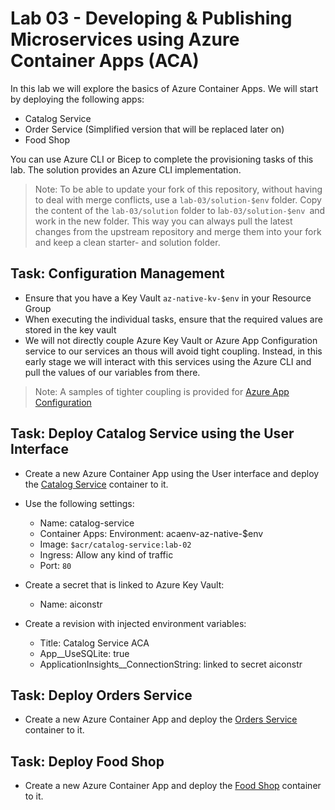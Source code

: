 # Lab 03 - Developing & Publishing Microservices using Azure Container Apps (ACA)

In this lab we will explore the basics of Azure Container Apps. We will start by deploying the following apps:

- Catalog Service
- Order Service (Simplified version that will be replaced later on)
- Food Shop

You can use Azure CLI or Bicep to complete the provisioning tasks of this lab. The solution provides an Azure CLI implementation.

>Note: To be able to update your fork of this repository, without having to deal with merge conflicts, use a `lab-03/solution-$env` folder. Copy the content of the `lab-03/solution` folder to l`ab-03/solution-$env `and work in the new folder. This way you can always pull the latest changes from the upstream repository and merge them into your fork and keep a clean starter- and solution folder.

## Task: Configuration Management

- Ensure that you have a Key Vault `az-native-kv-$env` in your Resource Group
- When executing the individual tasks, ensure that the required values are stored in the key vault
- We will not directly couple Azure Key Vault or Azure App Configuration service to our services an thous will avoid tight coupling. Instead, in this early stage we will interact with this services using the Azure CLI and pull the values of our variables from there.

> Note: A samples of tighter coupling is provided for [Azure App Configuration](/demos/00-app/config-service/Program.cs)

## Task: Deploy Catalog Service using the User Interface

- Create a new Azure Container App using the User interface and deploy the [Catalog Service](/app/services/catalog-service/) container to it.

- Use the following settings:

    - Name: catalog-service
    - Container Apps: Environment: acaenv-az-native-$env
    - Image: `$acr/catalog-service:lab-02`
    - Ingress: Allow any kind of traffic
    - Port: `80`

- Create a secret that is linked to Azure Key Vault:

    - Name: aiconstr   

- Create a revision with injected environment variables:

    - Title: Catalog Service ACA
    - App__UseSQLite: true
    - ApplicationInsights__ConnectionString: linked to secret aiconstr

## Task: Deploy Orders Service

- Create a new Azure Container App and deploy the [Orders Service](/app//services/orders-service/) container to it.


## Task: Deploy Food Shop

- Create a new Azure Container App and deploy the [Food Shop](/app/web/food-shop/) container to it.
